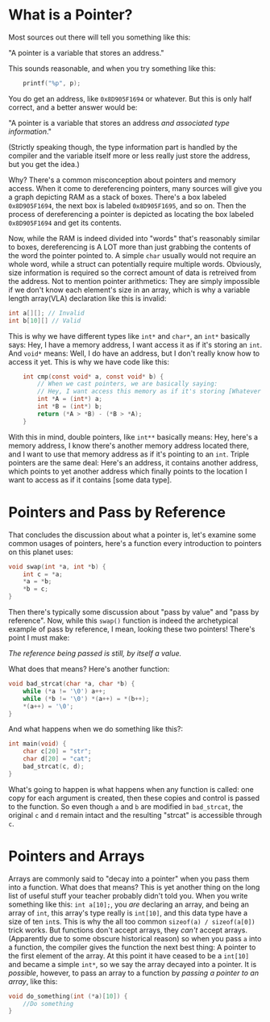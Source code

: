 # What is a Pointer?
Most sources out there will tell you something like this:

"A pointer is a variable that stores an address."

This sounds reasonable, and when you try something like this:

```c
    printf("%p", p);
```

You do get an address, like `0x8D905F1694` or whatever.
But this is only half correct, and a better answer would be:

"A pointer is a variable that stores an address _and associated type information_."

(Strictly speaking though, the type information part is handled by the compiler and the variable itself more or less really just store the address, but you get the idea.)

Why? There's a common misconception about pointers and memory access. When it come to dereferencing pointers, many sources will give you a graph depicting RAM as a stack of boxes. There's a box labeled `0x8D905F1694`, the next box is labeled `0x8D905F1695`, and so on. Then the process of dereferencing a pointer is depicted as locating the box labeled `0x8D905F1694` and get its contents.

Now, while the RAM is indeed divided into "words" that's reasonably similar to boxes, dereferencing is A LOT more than just grabbing the contents of the word the pointer pointed to. A simple `char` usually would not require an whole word, while a struct can potentially require multiple words. Obviously, size information is required so the correct amount of data is retreived from the address. Not to mention pointer arithmetics: They are simply impossible if we don't know each element's size in an array, which is why a variable length array(VLA) declaration like this is invalid:
```c
int a[][]; // Invalid
int b[10][] // Valid
```
This is why we have different types like `int*` and `char*`, an `int*` basically says: Hey, I have a memory address, I want access it as if it's storing an `int`. And `void*` means: Well, I do have an address, but I don't really know how to access it yet. This is why we have code like this:
```c
    int cmp(const void* a, const void* b) {
        // When we cast pointers, we are basically saying:
        // Hey, I want access this memory as if it's storing [Whatever type you're casting to]
        int *A = (int*) a;
        int *B = (int*) b;
        return (*A > *B) - (*B > *A);
    }
```
With this in mind, double pointers, like `int**` basically means: Hey, here's a memory address, I know there's another memory address located there, and I want to use that memory address as if it's pointing to an `int`. Triple pointers are the same deal: Here's an address, it contains another address, which points to yet another address which finally points to the location I want to access as if it contains [some data type].

# Pointers and Pass by Reference
That concludes the discussion about what a pointer is, let's examine some common usages of pointers, here's a function every introduction to pointers on this planet uses:
```c
void swap(int *a, int *b) {
    int c = *a;
    *a = *b;
    *b = c;
}
```
Then there's typically some discussion about "pass by value" and "pass by reference". Now, while this `swap()` function is indeed the archetypical example of pass by reference, I mean, looking these two pointers! There's point I must make:

_The reference being passed is still, by itself a value._

What does that means? Here's another function:
```c
void bad_strcat(char *a, char *b) {
    while (*a != '\0') a++;
    while (*b != '\0') *(a++) = *(b++);
    *(a++) = '\0';
}
```
And what happens when we do something like this?:
```c
int main(void) {
    char c[20] = "str";
    char d[20] = "cat";
    bad_strcat(c, d);
}
```
What's going to happen is what happens when any function is called: one copy for each argument is created, then these copies and control is passed to the function. So even though `a` and `b` are modified in `bad_strcat`, the original `c` and `d` remain intact and the resulting "strcat" is accessible through `c`.

# Pointers and Arrays
Arrays are commonly said to "decay into a pointer" when you pass them into a function. What does that means? This is yet another thing on the long list of useful stuff your teacher probably didn't told you. When you write something like this: `int a[10];`, you _are_ declaring an array, and being an array of `int`, this array's type really is `int[10]`, and this data type have a size of ten `int`s. This is why the all too common `sizeof(a) / sizeof(a[0])` trick works. But functions don't accept arrays, they _can't_ accept arrays. (Apparently due to some obscure historical reason) so when you pass `a` into a function, the compiler gives the function the next best thing: A pointer to the first element of the array.
At this point it have ceased to be a `int[10]` and became a simple `int*`, so we say the array decayed into a pointer. It is _possible_, however, to pass an array to a function by _passing a pointer to an array_, like this:
```c
void do_something(int (*a)[10]) {
    //Do something
}
```
